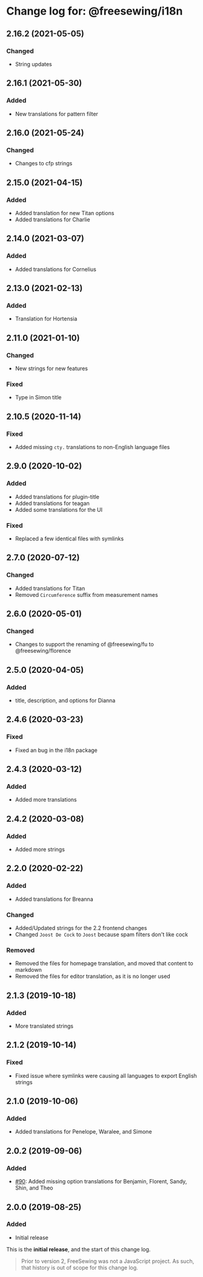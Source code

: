 # Change log for: @freesewing/i18n


## 2.16.2 (2021-05-05)

### Changed

 - String updates

## 2.16.1 (2021-05-30)

### Added

 - New translations for pattern filter

## 2.16.0 (2021-05-24)

### Changed

 - Changes to cfp strings

## 2.15.0 (2021-04-15)

### Added

 - Added translation for new Titan options
 - Added translations for Charlie

## 2.14.0 (2021-03-07)

### Added

 - Added translations for Cornelius

## 2.13.0 (2021-02-13)

### Added

 - Translation for Hortensia

## 2.11.0 (2021-01-10)

### Changed

 - New strings for new features

### Fixed

 - Type in Simon title

## 2.10.5 (2020-11-14)

### Fixed

 - Added missing `cty.` translations to non-English language files

## 2.9.0 (2020-10-02)

### Added

 - Added translations for plugin-title
 - Added translations for teagan
 - Added some translations for the UI

### Fixed

 - Replaced a few identical files with symlinks

## 2.7.0 (2020-07-12)

### Changed

 - Added translations for Titan
 - Removed `Circumference` suffix from measurement names

## 2.6.0 (2020-05-01)

### Changed

 - Changes to support the renaming of @freesewing/fu to @freesewing/florence

## 2.5.0 (2020-04-05)

### Added

 - title, description, and options for Dianna

## 2.4.6 (2020-03-23)

### Fixed

 - Fixed an bug in the i18n package

## 2.4.3 (2020-03-12)

### Added

 - Added more translations

## 2.4.2 (2020-03-08)

### Added

 - Added more strings

## 2.2.0 (2020-02-22)

### Added

 - Added translations for Breanna

### Changed

 - Added/Updated strings for the 2.2 frontend changes
 - Changed `Joost De Cock` to `Joost` because spam filters don't like cock

### Removed

 - Removed the files for homepage translation, and moved that content to markdown
 - Removed the files for editor translation, as it is no longer used

## 2.1.3 (2019-10-18)

### Added

 - More translated strings

## 2.1.2 (2019-10-14)

### Fixed

 - Fixed issue where symlinks were causing all languages to export English strings

## 2.1.0 (2019-10-06)

### Added

 - Added translations for Penelope, Waralee, and Simone

## 2.0.2 (2019-09-06)

### Added

 - [#90](https://github.com/freesewing/freesewing/issues/90): Added missing option translations for Benjamin, Florent, Sandy, Shin, and Theo

## 2.0.0 (2019-08-25)

### Added

 - Initial release


This is the **initial release**, and the start of this change log.

> Prior to version 2, FreeSewing was not a JavaScript project.
> As such, that history is out of scope for this change log.

